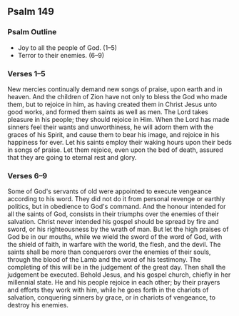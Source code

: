 ## Psalm 149

### Psalm Outline

- Joy to all the people of God. (1–5)
- Terror to their enemies. (6–9)

### Verses 1–5

New mercies continually demand new songs of praise, upon earth and in heaven. And the children of Zion have not only to bless the God who made them, but to rejoice in him, as having created them in Christ Jesus unto good works, and formed them saints as well as men. The Lord takes pleasure in his people; they should rejoice in Him. When the Lord has made sinners feel their wants and unworthiness, he will adorn them with the graces of his Spirit, and cause them to bear his image, and rejoice in his happiness for ever. Let his saints employ their waking hours upon their beds in songs of praise. Let them rejoice, even upon the bed of death, assured that they are going to eternal rest and glory.

### Verses 6–9

Some of God's servants of old were appointed to execute vengeance according to his word. They did not do it from personal revenge or earthly politics, but in obedience to God's command. And the honour intended for all the saints of God, consists in their triumphs over the enemies of their salvation. Christ never intended his gospel should be spread by fire and sword, or his righteousness by the wrath of man. But let the high praises of God be in our mouths, while we wield the sword of the word of God, with the shield of faith, in warfare with the world, the flesh, and the devil. The saints shall be more than conquerors over the enemies of their souls, through the blood of the Lamb and the word of his testimony. The completing of this will be in the judgement of the great day. Then shall the judgement be executed. Behold Jesus, and his gospel church, chiefly in her millennial state. He and his people rejoice in each other; by their prayers and efforts they work with him, while he goes forth in the chariots of salvation, conquering sinners by grace, or in chariots of vengeance, to destroy his enemies.

